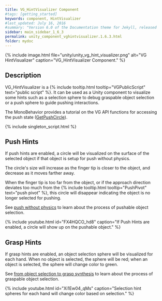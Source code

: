 ```yaml
---
title: VG_HintVisualizer Component
#tags: [getting_started]
keywords: component, HintVisualizer
#last_updated: July 16, 2016
#summary: "Version 6.0 of the Documentation theme for Jekyll, released July 4, 2016, implements relative links so you can view the files offline or on any server without configuring urls and baseurls. Additionally, you can store pages in subdirectories. Templates for alerts and images are available."
sidebar: main_sidebar_1_6_3
permalink: unity_component_vghintvisualizer.1.6.3.html
folder: mydoc
---
```


{% include image.html file="unity/unity_vg_hint_visualizer.png" alt="VG HintVisualizer" caption="VG_HintVisualizer Component." %}

## Description

VG_HintVisualizer is a {% include tooltip.html tooltip="VGPublicScript" text="public script" %}.
It can be used as a Unity component to visualize some hints such as a selection sphere to debug graspable object selection or a push sphere to guide pushing interactions.

The MonoBehavior provides a tutorial on the VG API functions for accessing the push state ([GetPushCircle](virtualgrasp_unityapi.1.6.3.html#vg_controllergetpushcircle)).

{% include singleton_script.html %}

## Push Hints

If push hints are enabled, a circle will be visualized on the surface of the selected object if that object is setup for push without physics. 

The circle's size will increase as the finger tip is closer to the object, and decrease as it moves farther away.

When the finger tip is too far from the object, or if the approach direction deviates too much from the {% include tooltip.html tooltip="PushPivot" text="push pivot" %}, this circle will disappear indicating the object is no longer selected for pushing.

See [push without physics](push_interaction.1.6.3.html#push-without-physics) to learn about the process of pushable object selection.

{% include youtube.html id="FX4HQCO_hd8" caption="If Push Hints are enabled, a circle will show up on the pushable object." %}

## Grasp Hints

If grasp hints are enabled, an object selection sphere will be visualized for each hand. When no object is selected, the sphere will be red; when an object is selected, the sphere will change color to green.

See [from object selection to grasp synthesis](grasp_interaction.1.6.3.html#from-object-selection-to-grasp-synthesis) to learn about the process of graspable object selection.


<!-- {% include image.html file="gifs/hintvisualizer.gif" width="100%" alt="VG_HintVisualizer" caption="Selection hint spheres for each hand will change color based on selection." %}  -->

{% include youtube.html id="Xi1Ew04_qMs" caption="Selection hint spheres for each hand will change color based on selection." %}
 
